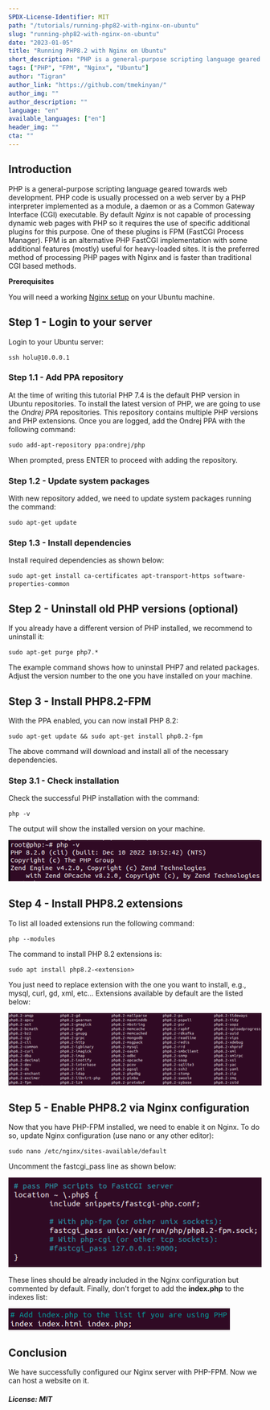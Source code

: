 ```yaml
---
SPDX-License-Identifier: MIT
path: "/tutorials/running-php82-with-nginx-on-ubuntu"
slug: "running-php82-with-nginx-on-ubuntu"
date: "2023-01-05"
title: "Running PHP8.2 with Nginx on Ubuntu"
short_description: "PHP is a general-purpose scripting language geared towards web development."
tags: ["PHP", "FPM", "Nginx", "Ubuntu"]
author: "Tigran"
author_link: "https://github.com/tmekinyan/"
author_img: ""
author_description: ""
language: "en"
available_languages: ["en"]
header_img: ""
cta: ""
---
```


## Introduction

PHP is a general-purpose scripting language geared towards web development. PHP code is usually processed on a web server by a PHP interpreter implemented as a module, a daemon or as a Common Gateway Interface (CGI) executable.
By default _Nginx_ is not capable of processing dynamic web pages with PHP so it requires the use of specific additional plugins for this purpose. One of these plugins is FPM (FastCGI Process Manager). FPM is an alternative PHP FastCGI implementation with some additional features (mostly) useful for heavy-loaded sites. It is the preferred method of processing PHP pages with Nginx and is faster than traditional CGI based methods.

**Prerequisites**

 You will need a working [Nginx setup](https://github.com/hetzneronline/community-content/blob/master/tutorials/how-to-install-nginx-on-ubuntu-20-04/01.en.md) on your Ubuntu machine.

## Step 1 - Login to your server

Login to your Ubuntu server:
```
ssh holu@10.0.0.1
```

### Step 1.1 - Add PPA repository

At the time of writing this tutorial PHP 7.4 is the default PHP version in Ubuntu repositories. To install the latest version of PHP, we are going to use the _Ondrej PPA_ repositories. This repository contains multiple PHP versions and PHP extensions.
Once you are logged,  add the Ondrej PPA with the following command:
```
sudo add-apt-repository ppa:ondrej/php
```
When prompted, press ENTER to proceed with adding the repository.

### Step 1.2 - Update system packages

With new repository added, we need to update system packages running the command:
```
sudo apt-get update
```

### Step 1.3 - Install dependencies

Install required dependencies as shown below:
```
sudo apt-get install ca-certificates apt-transport-https software-properties-common
```

## Step 2 - Uninstall old PHP versions (optional)

If you already have a different version of PHP installed, we recommend to uninstall it:
```
sudo apt-get purge php7.*
```
The example command shows how to uninstall PHP7 and related packages. Adjust the version number to the one you have installed on your machine.

## Step 3 - Install PHP8.2-FPM

With the PPA enabled, you can now install PHP 8.2:
```
sudo apt-get update && sudo apt-get install php8.2-fpm
```
The above command will download and install all of the necessary dependencies.

### Step 3.1 - Check installation

Check the successful PHP installation with the command:
```
php -v
```
The output will show the installed version on your machine.

![PHP version](images/php82_version.png)

## Step 4 - Install PHP8.2 extensions

To list all loaded extensions run the following command:
```
php --modules
```
The command to install PHP 8.2 extensions is:
```
sudo apt install php8.2-<extension>
```
You just need to replace extension with the one you want to install, e.g., mysql, curl, gd, xml, etc... Extensions available by default are the listed below:

![php8.2 extensions](images/php82_extensions.png)

## Step 5 - Enable PHP8.2 via Nginx configuration

Now that you have PHP-FPM installed, we need to enable it on Nginx. To do so, update Nginx configuration (use nano or any other editor):
```
sudo nano /etc/nginx/sites-available/default
```
Uncomment the fastcgi_pass line as shown below:

![NGINX with PHP 8.2-FPM configuration](images/nginx_php82fpm.png)

These lines should be already included in the Nginx configuration but commented by default.
Finally, don't forget to add the **index.php** to the indexes list:

![NGINX PHP indexes configuration](images/nginx_php_index.png)

## Conclusion

We have successfully configured our Nginx server with PHP-FPM. Now we can host a website on it.

##### License: MIT

<!--

Contributor's Certificate of Origin

By making a contribution to this project, I certify that:

(a) The contribution was created in whole or in part by me and I have
    the right to submit it under the license indicated in the file; or

(b) The contribution is based upon previous work that, to the best of my
    knowledge, is covered under an appropriate license and I have the
    right under that license to submit that work with modifications,
    whether created in whole or in part by me, under the same license
    (unless I am permitted to submit under a different license), as
    indicated in the file; or

(c) The contribution was provided directly to me by some other person
    who certified (a), (b) or (c) and I have not modified it.

(d) I understand and agree that this project and the contribution are
    public and that a record of the contribution (including all personal
    information I submit with it, including my sign-off) is maintained
    indefinitely and may be redistributed consistent with this project
    or the license(s) involved.

Signed-off-by: Tigran <tmekinyan@mail.ru>

-->

